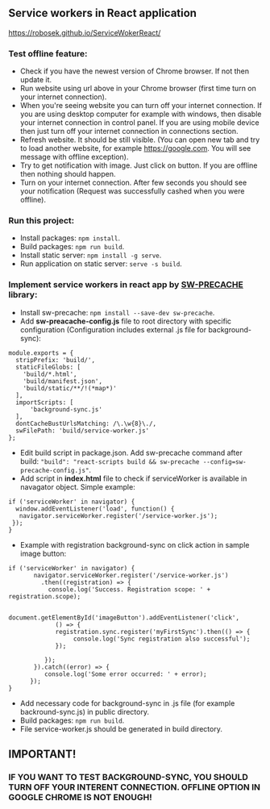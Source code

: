 ## Service workers in React application

https://robosek.github.io/ServiceWokerReact/

### Test offline feature:
- Check if you have the newest version of Chrome browser. If not then update it.
- Run website using url above in your Chrome browser (first time turn on your internet connection).
- When you're seeing website you can turn off your internet connection. If you are using desktop computer for example with windows, then disable your internet connection in control panel. If you are using mobile device then just turn off your internet connection in connections section.
- Refresh website. It should be still visible. (You can open new tab and try to load another website, for example https://google.com. You will see message with offline exception).
- Try to get notification with image. Just click on button. If you are offline then nothing should happen.
- Turn on your internet connection. After few seconds you should see your notification (Request was successfully cashed when you were offline).

### Run this project:
- Install packages: `npm install`.
- Build packages: `npm run build`.
- Install static server: `npm install -g serve`.
- Run application on static server: `serve -s build`.

### Implement service workers in react app by [SW-PRECACHE](https://github.com/GoogleChrome/sw-precache) library:
- Install sw-precache: `npm install --save-dev sw-precache`.
- Add **sw-preacache-config.js** file to root directory with specific configuration (Configuration includes external .js file for background-sync):
```
module.exports = {
  stripPrefix: 'build/',
  staticFileGlobs: [
    'build/*.html',
    'build/manifest.json',
    'build/static/**/!(*map*)'
  ],
  importScripts: [
      'background-sync.js'
  ],
  dontCacheBustUrlsMatching: /\.\w{8}\./,
  swFilePath: 'build/service-worker.js'
};
```
- Edit build script in package.json. Add sw-precache command after build: `"build": "react-scripts build && sw-precache --config=sw-precache-config.js"`.
- Add script in **index.html** file to check if serviceWorker is available in navagator object. Simple example:
```
if ('serviceWorker' in navigator) {
  window.addEventListener('load', function() {
   navigator.serviceWorker.register('/service-worker.js');
 });
}
```
- Example with registration background-sync on click action in sample image button:
```
if ('serviceWorker' in navigator) {
       navigator.serviceWorker.register('/service-worker.js')
         .then((registration) => {
           console.log('Success. Registration scope: ' + registration.scope);

            document.getElementById('imageButton').addEventListener('click',
             () => {
             registration.sync.register('myFirstSync').then(() => {
                  console.log('Sync registration also successful');
             });

          });
       }).catch((error) => {
          console.log('Some error occurred: ' + error);
      });
}
```
- Add necessary code for background-sync in .js file (for example backround-sync.js) in public directory.
- Build packages: `npm run build`.
- File service-worker.js should be generated in build directory.

## IMPORTANT! 
### IF YOU WANT TO TEST BACKGROUND-SYNC, YOU SHOULD TURN OFF YOUR INTERENT CONNECTION. OFFLINE OPTION IN GOOGLE CHROME IS NOT ENOUGH!
